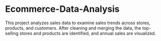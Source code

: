 # Ecommerce-Data-Analysis
This project analyzes sales data to examine sales trends across stores, products, and customers. After cleaning and merging the data, the top-selling stores and products are identified, and annual sales are visualized.
